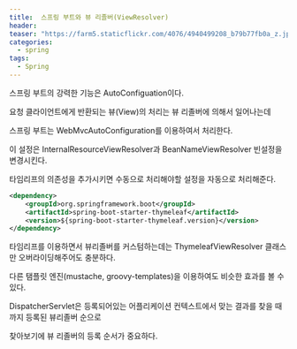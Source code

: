 ```yaml
---
title:  스프링 부트와 뷰 리졸버(ViewResolver)
header:
teaser: "https://farm5.staticflickr.com/4076/4940499208_b79b77fb0a_z.jpg"
categories:
  - spring
tags:
  - Spring
---
```


 스프링 부트의 강력한 기능은 AutoConfiguation이다.
 
요청 클라이언트에게 반환되는 뷰(View)의 처리는 뷰 리졸버에 의해서 일어나는데

스프링 부트는 WebMvcAutoConfiguration를 이용하여서 처리한다.

이 설정은 InternalResourceViewResolver과 BeanNameViewResolver 빈설정을 변경시킨다.

타임리프의 의존성을 추가시키면 수동으로 처리해야할 설정을 자동으로 처리해준다.

```xml
<dependency>
    <groupId>org.springframework.boot</groupId>
    <artifactId>spring-boot-starter-thymeleaf</artifactId>
    <version>${spring-boot-starter-thymeleaf.version}</version>
</dependency>
```

타임리프를 이용하면서 뷰리졸버를 커스텀하는데는 ThymeleafViewResolver 클래스만 오버라이딩해주어도 충분하다.

다른 탬플릿 엔진(mustache, groovy-templates)을 이용하여도 비슷한 효과를 볼 수 있다.

DispatcherServlet은 등록되어있는 어플리케이션 컨텍스트에서 맞는 결과를 찾을 때 까지 등록된 뷰리졸버 순으로

찾아보기에 뷰 리졸버의 등록 순서가 중요하다.

